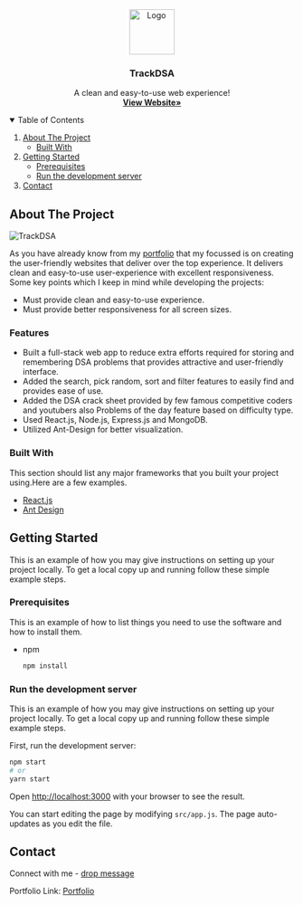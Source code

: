<br />
<br />
<p align="center">
    <img src="https://res.cloudinary.com/mayur28/image/upload/v1631346937/logo_yuerkf.png" alt="Logo" width="80" height="80">
  <h3 align="center">TrackDSA</h3>

  <p align="center">
   A clean and easy-to-use web experience!
    <br />
    <a href="https://trackdsa.vercel.app/"><strong>View Website»</strong></a>
    <br />
  </p>
</p>

<details open="open">
  <summary>Table of Contents</summary>
  <ol>
    <li>
      <a href="#about-the-project">About The Project</a>
      <ul>
        <li><a href="#built-with">Built With</a></li>
      </ul>
    </li>
    <li>
      <a href="#getting-started">Getting Started</a>
      <ul>
        <li><a href="#prerequisites">Prerequisites</a></li>
        <li><a href="#run-the-development-server">Run the development server</a></li>
      </ul>
    </li>
    <li><a href="#contact">Contact</a></li>
  </ol>
</details>

## About The Project

![TrackDSA](https://res.cloudinary.com/mayur28/image/upload/v1640238599/trackDSAresponsive_n5cm7v.png)

As you have already know from my [portfolio](https://www.mayuragarwal.in/) that my focussed is on creating the user-friendly websites that deliver over the top experience. It delivers clean and easy-to-use user-experience with excellent responsiveness. Some key points which I keep in mind while developing the projects:

- Must provide clean and easy-to-use experience.
- Must provide better responsiveness for all screen sizes.

### Features

- Built a full-stack web app to reduce extra efforts required for storing and remembering DSA problems that provides attractive and user-friendly interface.
- Added the search, pick random, sort and filter features to easily find and provides ease of use.
- Added the DSA crack sheet provided by few famous competitive coders and youtubers also Problems of the day feature based on difficulty type.
- Used React.js, Node.js, Express.js and MongoDB.
- Utilized Ant-Design for better visualization.

### Built With

This section should list any major frameworks that you built your project using.Here are a few examples.

- [React.js](https://reactjs.org/)
- [Ant Design](https://ant.design/)

## Getting Started

This is an example of how you may give instructions on setting up your project locally.
To get a local copy up and running follow these simple example steps.

### Prerequisites

This is an example of how to list things you need to use the software and how to install them.

- npm
  ```sh
  npm install
  ```

### Run the development server

This is an example of how you may give instructions on setting up your project locally.
To get a local copy up and running follow these simple example steps.

First, run the development server:

```bash
npm start
# or
yarn start
```

Open [http://localhost:3000](http://localhost:3000) with your browser to see the result.

You can start editing the page by modifying `src/app.js`. The page auto-updates as you edit the file.

## Contact

Connect with me - [drop message](https://trackdsa.vercel.app/contact)

Portfolio Link: [Portfolio](https://www.mayuragarwal.in/)
